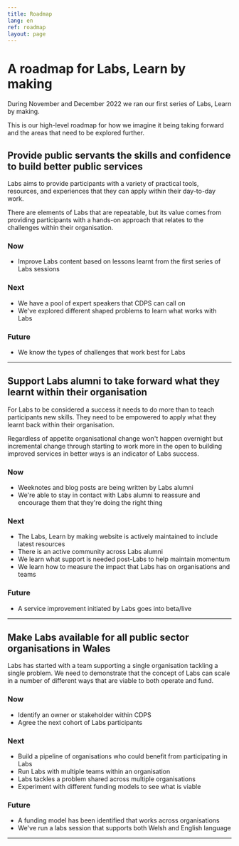 ```yaml
---
title: Roadmap
lang: en
ref: roadmap
layout: page
---
```


# A roadmap for Labs, Learn by making

During November and December 2022 we ran our first series of Labs, Learn by making.

This is our high-level roadmap for how we imagine it being taking forward and the areas that need to be explored further.

## Provide public servants the skills and confidence to build better public services

Labs aims to provide participants with a variety of practical tools, resources, and experiences that they can apply within their day-to-day work.

There are elements of Labs that are repeatable, but its value comes from providing participants with a hands-on approach that relates to the challenges within their organisation.

### Now

* Improve Labs content based on lessons learnt from the first series of Labs sessions

### Next

* We have a pool of expert speakers that CDPS can call on
* We've explored different shaped problems to learn what works with Labs

### Future

* We know the types of challenges that work best for Labs

---

## Support Labs alumni to take forward what they learnt within their organisation

For Labs to be considered a success it needs to do more than to teach participants new skills. They need to be empowered to apply what they learnt back within their organisation.

Regardless of appetite organisational change won't happen overnight but incremental change through starting to work more in the open to building improved services in better ways is an indicator of Labs success.

### Now

* Weeknotes and blog posts are being written by Labs alumni
* We're able to stay in contact with Labs alumni to reassure and encourage them that they're doing the right thing

### Next

* The Labs, Learn by making website is actively maintained to include latest resources
* There is an active community across Labs alumni
* We learn what support is needed post-Labs to help maintain momentum
* We learn how to measure the impact that Labs has on organisations and teams

### Future

* A service improvement initiated by Labs goes into beta/live

---

## Make Labs available for all public sector organisations in Wales

Labs has started with a team supporting a single organisation tackling a single problem. We need to demonstrate that the concept of Labs can scale in a number of different ways that are viable to both operate and fund.

### Now

* Identify an owner or stakeholder within CDPS
* Agree the next cohort of Labs participants

### Next

* Build a pipeline of organisations who could benefit from participating in Labs
* Run Labs with multiple teams within an organisation
* Labs tackles a problem shared across multiple organisations
* Experiment with different funding models to see what is viable 

### Future

* A funding model has been identified that works across organisations
* We've run a labs session that supports both Welsh and English language

---